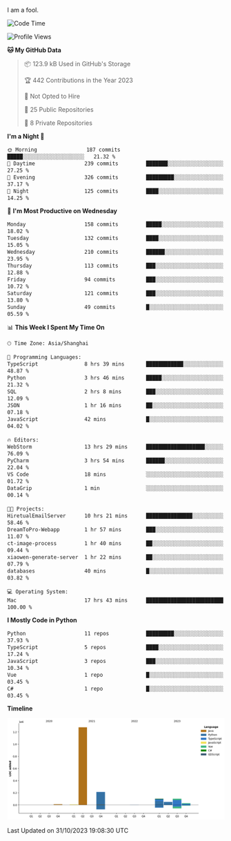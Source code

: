I am a fool.

<!--START_SECTION:waka-->
![Code Time](http://img.shields.io/badge/Code%20Time-836%20hrs%2049%20mins-blue)

![Profile Views](http://img.shields.io/badge/Profile%20Views-0-blue)

**🐱 My GitHub Data** 

> 📦 123.9 kB Used in GitHub's Storage 
 > 
> 🏆 442 Contributions in the Year 2023
 > 
> 🚫 Not Opted to Hire
 > 
> 📜 25 Public Repositories 
 > 
> 🔑 8 Private Repositories 
 > 
**I'm a Night 🦉** 

```text
🌞 Morning                187 commits         █████░░░░░░░░░░░░░░░░░░░░   21.32 % 
🌆 Daytime                239 commits         ███████░░░░░░░░░░░░░░░░░░   27.25 % 
🌃 Evening                326 commits         █████████░░░░░░░░░░░░░░░░   37.17 % 
🌙 Night                  125 commits         ████░░░░░░░░░░░░░░░░░░░░░   14.25 % 
```
📅 **I'm Most Productive on Wednesday** 

```text
Monday                   158 commits         █████░░░░░░░░░░░░░░░░░░░░   18.02 % 
Tuesday                  132 commits         ████░░░░░░░░░░░░░░░░░░░░░   15.05 % 
Wednesday                210 commits         ██████░░░░░░░░░░░░░░░░░░░   23.95 % 
Thursday                 113 commits         ███░░░░░░░░░░░░░░░░░░░░░░   12.88 % 
Friday                   94 commits          ███░░░░░░░░░░░░░░░░░░░░░░   10.72 % 
Saturday                 121 commits         ███░░░░░░░░░░░░░░░░░░░░░░   13.80 % 
Sunday                   49 commits          █░░░░░░░░░░░░░░░░░░░░░░░░   05.59 % 
```


📊 **This Week I Spent My Time On** 

```text
🕑︎ Time Zone: Asia/Shanghai

💬 Programming Languages: 
TypeScript               8 hrs 39 mins       ████████████░░░░░░░░░░░░░   48.87 % 
Python                   3 hrs 46 mins       █████░░░░░░░░░░░░░░░░░░░░   21.32 % 
SQL                      2 hrs 8 mins        ███░░░░░░░░░░░░░░░░░░░░░░   12.09 % 
JSON                     1 hr 16 mins        ██░░░░░░░░░░░░░░░░░░░░░░░   07.18 % 
JavaScript               42 mins             █░░░░░░░░░░░░░░░░░░░░░░░░   04.02 % 

🔥 Editors: 
WebStorm                 13 hrs 29 mins      ███████████████████░░░░░░   76.09 % 
PyCharm                  3 hrs 54 mins       ██████░░░░░░░░░░░░░░░░░░░   22.04 % 
VS Code                  18 mins             ░░░░░░░░░░░░░░░░░░░░░░░░░   01.72 % 
DataGrip                 1 min               ░░░░░░░░░░░░░░░░░░░░░░░░░   00.14 % 

🐱‍💻 Projects: 
HiretualEmailServer      10 hrs 21 mins      ███████████████░░░░░░░░░░   58.46 % 
DreamToPro-Webapp        1 hr 57 mins        ███░░░░░░░░░░░░░░░░░░░░░░   11.07 % 
ct-image-process         1 hr 40 mins        ██░░░░░░░░░░░░░░░░░░░░░░░   09.44 % 
xiaowen-generate-server  1 hr 22 mins        ██░░░░░░░░░░░░░░░░░░░░░░░   07.79 % 
databases                40 mins             █░░░░░░░░░░░░░░░░░░░░░░░░   03.82 % 

💻 Operating System: 
Mac                      17 hrs 43 mins      █████████████████████████   100.00 % 
```

**I Mostly Code in Python** 

```text
Python                   11 repos            █████████░░░░░░░░░░░░░░░░   37.93 % 
TypeScript               5 repos             ████░░░░░░░░░░░░░░░░░░░░░   17.24 % 
JavaScript               3 repos             ███░░░░░░░░░░░░░░░░░░░░░░   10.34 % 
Vue                      1 repo              █░░░░░░░░░░░░░░░░░░░░░░░░   03.45 % 
C#                       1 repo              █░░░░░░░░░░░░░░░░░░░░░░░░   03.45 % 
```



**Timeline**

![Lines of Code chart](https://raw.githubusercontent.com/VeejaLiu/VeejaLiu/master/assets/bar_graph.png)


 Last Updated on 31/10/2023 19:08:30 UTC
<!--END_SECTION:waka-->
